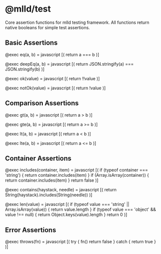 # @mlld/test

Core assertion functions for mlld testing framework. All functions return native booleans for simple test assertions.

## Basic Assertions

@exec eq(a, b) = javascript [(
  return a === b
)]

@exec deepEq(a, b) = javascript [(
  return JSON.stringify(a) === JSON.stringify(b)
)]

@exec ok(value) = javascript [(
  return !!value
)]

@exec notOk(value) = javascript [(
  return !value
)]

## Comparison Assertions

@exec gt(a, b) = javascript [(
  return a > b
)]

@exec gte(a, b) = javascript [(
  return a >= b
)]

@exec lt(a, b) = javascript [(
  return a < b
)]

@exec lte(a, b) = javascript [(
  return a <= b
)]

## Container Assertions

@exec includes(container, item) = javascript [(
  if (typeof container === 'string') {
    return container.includes(item)
  }
  if (Array.isArray(container)) {
    return container.includes(item)
  }
  return false
)]

@exec contains(haystack, needle) = javascript [(
  return String(haystack).includes(String(needle))
)]

@exec len(value) = javascript [(
  if (typeof value === 'string' || Array.isArray(value)) {
    return value.length
  }
  if (typeof value === 'object' && value !== null) {
    return Object.keys(value).length
  }
  return 0
)]

## Error Assertions

@exec throws(fn) = javascript [(
  try {
    fn()
    return false
  } catch {
    return true
  }
)]